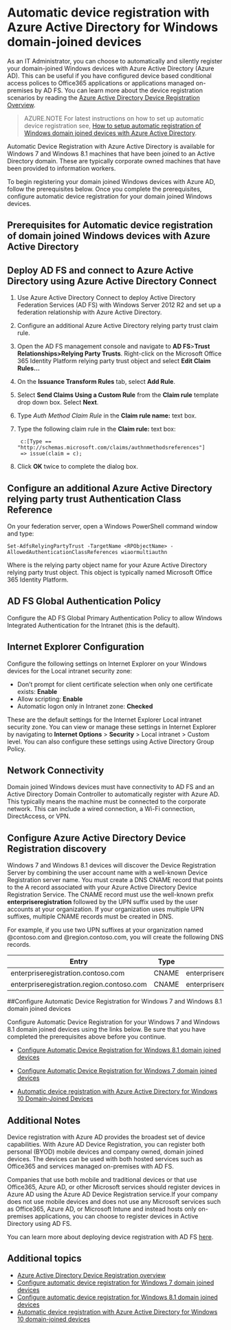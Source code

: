 <properties
	pageTitle="Automatic device registration with Azure Active Directory for Windows Domain-Joined Devices| Microsoft Azure"
	description="IT admins can choose to have their domain-joined Windows devices to register automatically and silently with Azure Active Directory (Azure AD) ."
	services="active-directory"
	documentationCenter=""
	authors="Markvi"
	manager="swadhwa"
	editor=""/>

<tags
	ms.service="active-directory"
	ms.workload="identity"
	ms.tgt_pltfrm="na"
	ms.devlang="na"
	ms.topic="article"
	ms.date="09/27/2016"
	ms.author="femila"/>

# Automatic device registration with Azure Active Directory for Windows domain-joined devices

As an IT Administrator, you can choose to automatically and silently register your domain-joined Windows devices with Azure Active Directory (Azure AD). This can be useful if you have configured device based conditional access polices to Office365 applications or applications managed on-premises by AD FS. You can learn more about the device registration scenarios by reading the [Azure Active Directory Device Registration Overview](active-directory-conditional-access-device-registration-overview.md).

>AZURE.NOTE For latest instructions on how to set up automatic device registration see, [How to setup automatic registration of Windows domain joined devices with Azure Active Directory](active-directory-conditional-access-automatic-device-registration-setup.md).

Automatic Device Registration with Azure Active Directory is available for Windows 7 and Windows 8.1 machines that have been joined to an Active Directory domain. These are typically corporate owned machines that have been provided to information workers.

To begin registering your domain joined Windows devices with Azure AD, follow the prerequisites below. Once you complete the prerequisites, configure automatic device registration for your domain joined Windows devices.

## Prerequisites for Automatic device registration of domain joined Windows devices with Azure Active Directory

Deploy AD FS and connect to Azure Active Directory using Azure Active Directory Connect
----------------------------------------------------------------------------------------------
1. Use Azure Active Directory Connect to deploy Active Directory Federation Services (AD FS) with Windows Server 2012 R2 and set up a federation relationship with Azure Active Directory.
2. Configure an additional Azure Active Directory relying party trust claim rule.
3. Open the AD FS management console and navigate to **AD FS**>**Trust Relationships>Relying Party Trusts**. Right-click on the Microsoft Office 365 Identity Platform relying party trust object and select **Edit Claim Rules…**
4. On the **Issuance Transform Rules** tab, select **Add Rule**.
5. Select **Send Claims Using a Custom Rule** from the **Claim rule** template drop down box. Select **Next**.
6. Type *Auth Method Claim Rule* in the **Claim rule name:** text box.
7. Type the following claim rule in the **Claim rule:** text box:

        c:[Type == "http://schemas.microsoft.com/claims/authnmethodsreferences"]
        => issue(claim = c);

8. Click **OK** twice to complete the dialog box.

Configure an additional Azure Active Directory relying party trust Authentication Class Reference
-----------------------------------------------------------------------------------------------------
On your federation server, open a Windows PowerShell command window and type:


  `Set-AdfsRelyingPartyTrust -TargetName <RPObjectName> -AllowedAuthenticationClassReferences wiaormultiauthn`

Where <RPObjectName> is the relying party object name for your Azure Active Directory relying party trust object. This object is typically named Microsoft Office 365 Identity Platform.

AD FS Global Authentication Policy
-----------------------------------------------------------------------------
Configure the AD FS Global Primary Authentication Policy to allow Windows Integrated Authentication for the Intranet (this is the default).


Internet Explorer Configuration
------------------------------------------------------------------------------
Configure the following settings on Internet Explorer on your Windows devices for the Local intranet security zone:

- Don’t prompt for client certificate selection when only one certificate exists:  **Enable**
- Allow scripting:  **Enable**
- Automatic logon only in Intranet zone:  **Checked**

These are the default settings for the Internet Explorer Local intranet security zone. You can view or manage these settings in Internet Explorer by navigating to **Internet Options** > **Security** > Local intranet > Custom level. You can also configure these settings using Active Directory Group Policy.

Network Connectivity
-------------------------------------------------------------
Domain joined Windows devices must have connectivity to AD FS and an Active Directory Domain Controller to automatically register with Azure AD. This typically means the machine must be connected to the corporate network. This can include a wired connection, a Wi-Fi connection, DirectAccess, or VPN.

## Configure Azure Active Directory Device Registration discovery
Windows 7 and Windows 8.1 devices will discover the Device Registration Server by combining the user account name with a well-known Device Registration server name. You must create a DNS CNAME record that points to the A record associated with your Azure Active Directory Device Registration Service. The CNAME record must use the well-known prefix **enterpriseregistration** followed by the UPN suffix used by the user accounts at your organization. If your organization uses multiple UPN suffixes, multiple CNAME records must be created in DNS.

For example, if you use two UPN suffixes at your organization named @contoso.com and @region.contoso.com, you will create the following DNS records.

| Entry                                     | Type  | Address                            |
|-------------------------------------------|-------|------------------------------------|
| enterpriseregistration.contoso.com        | CNAME | enterpriseregistration.windows.net |
| enterpriseregistration.region.contoso.com | CNAME | enterpriseregistration.windows.net |

##Configure Automatic Device Registration for Windows 7 and Windows 8.1 domain joined devices

Configure Automatic Device Registration for your Windows 7 and Windows 8.1 domain joined devices using the links below. Be sure that you have completed the prerequisites above before you continue.

* [Configure Automatic Device Registration for Windows 8.1 domain joined devices](active-directory-conditional-access-automatic-device-registration-windows-8-1.md)

* [Configure Automatic Device Registration for Windows 7 domain joined devices](active-directory-conditional-access-automatic-device-registration-windows7.md)

* [Automatic device registration with Azure Active Directory for Windows 10 Domain-Joined Devices](active-directory-azureadjoin-devices-group-policy.md)

Additional Notes
--------------------------------------------------------------------

Device registration with Azure AD provides the broadest set of device capabilities. With Azure AD Device Registration, you can register both personal (BYOD) mobile devices and company owned, domain joined devices. The devices can be used with both hosted services such as Office365 and services managed on-premises with AD FS.

Companies that use both mobile and traditional devices or that use Office365, Azure AD, or other Microsoft services should register devices in Azure AD using the Azure AD Device Registration service.If your company does not use mobile devices and does not use any Microsoft services such as Office365, Azure AD, or Microsoft Intune and instead hosts only on-premises applications, you can choose to register devices in Active Directory using AD FS.

You can learn more about deploying device registration with AD FS [here](https://technet.microsoft.com/library/dn486831.aspx).

## Additional topics

- [Azure Active Directory Device Registration overview](active-directory-conditional-access-device-registration-overview.md)
- [Configure automatic device registration for Windows 7 domain joined devices](active-directory-conditional-access-automatic-device-registration-windows7.md)
- [Configure automatic device registration for Windows 8.1 domain joined devices](active-directory-conditional-access-automatic-device-registration-windows-8-1.md)
- [Automatic device registration with Azure Active Directory for Windows 10 domain-joined devices](active-directory-azureadjoin-devices-group-policy.md)
